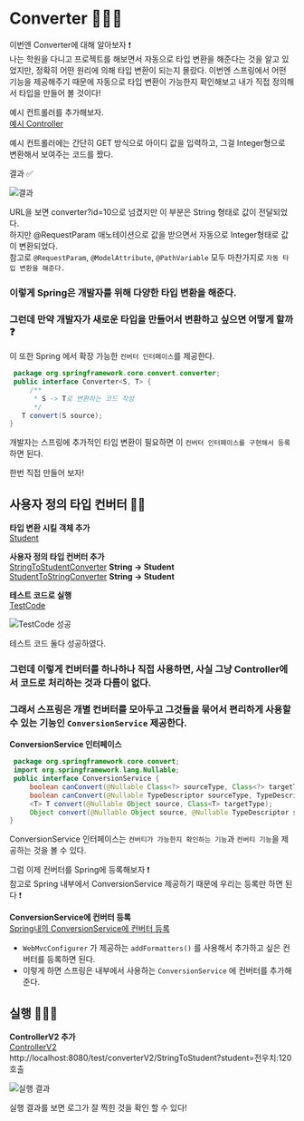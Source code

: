 # Converter 👨🏻‍💻

이번엔 Converter에 대해 알아보자 ❗️<br>
나는 학원을 다니고 프로젝트를 해보면서 자동으로 타입 변환을 해준다는 것을 알고 있었지만, 정확히 어떤 원리에 의해 타입 변환이 되는지 몰랐다.
이번엔 스프링에서 어떤 기능을 제공해주기 때문에 자동으로 타입 변환이 가능한지 확인해보고 내가 직접 정의해서 타입을 만들어 볼 것이다!

예시 컨트롤러를 추가해보자.<br>
[예시 Controller](https://github.com/imkh817/converter-spring/blob/master/src/main/java/hello/typeconverter/controller/Controller.java)

예시 컨트롤러에는 간단히 GET 방식으로 아이디 값을 입력하고, 그걸 Integer형으로 변환해서 보여주는 코드를 짰다.

결과 ✅

![결과](https://blog.kakaocdn.net/dn/VMVaW/btsEtiWdA4i/lxPrzEjp6Qk3AmUPOvwe6K/img.png)

URL을 보면 converter?id=10으로 넘겼지만 이 부분은 String 형태로 값이 전달되었다.   <br>
하지만 @RequestParam 애노테이션으로 값을 받으면서 자동으로 Integer형태로 값이 변환되었다.<br>
참고로 `@RequestParam`, `@ModelAttribute`, `@PathVariable` 모두 마찬가지로 `자동 타입 변환을 해준다.`<br>

### 이렇게 Spring은 개발자를 위해 다양한 타입 변환을 해준다. 
### 그런데 만약 개발자가 새로운 타입을 만들어서 변환하고 싶으면 어떻게 할까 ❓

이 또한 Spring 에서 확장 가능한 `컨버터 인터페이스`를 제공한다.

```java
 package org.springframework.core.convert.converter;
 public interface Converter<S, T> {
     /**
      * S -> T로 변환하는 코드 작성
      */
   T convert(S source);
}
```

개발자는 스프링에 추가적인 타입 변환이 필요하면 이 `컨버터 인터페이스를 구현해서 등록`하면 된다.

한번 직접 만들어 보자!

## 사용자 정의 타입 컨버터 ✍🏻

**타입 변환 시킬 객체 추가** <br>
[Student](https://github.com/imkh817/converter-spring/blob/master/src/main/java/hello/typeconverter/type/Student.java)

**사용자 정의 타입 컨버터 추가**<br>
[StringToStudentConverter](https://github.com/imkh817/converter-spring/blob/master/src/main/java/hello/typeconverter/converter/StringToStudentConverter.java) **String -> Student**<br>
[StudentToStringConverter](https://github.com/imkh817/converter-spring/blob/master/src/main/java/hello/typeconverter/converter/StudentToStringConverter.java) **String -> Student**<br>

**테스트 코드로 실행**<br>
[TestCode](https://github.com/imkh817/converter-spring/blob/master/src/test/java/hello/typeconverter/converter/StudentToStringConverterTest.java)<br>

![TestCode 성공](https://blog.kakaocdn.net/dn/b5c64Q/btsEy1kHZDe/pumKNenTFUAAK6nAbjTJI0/img.png)

테스트 코드 둘다 성공하였다.

### 그런데 이렇게 컨버터를 하나하나 직접 사용하면, 사실 그냥 Controller에서 코드로 처리하는 것과 다름이 없다.
### 그래서 스프링은 개별 컨버터를 모아두고 그것들을 묶어서 편리하게 사용할 수 있는 기능인 `ConversionService` 제공한다.

**ConversionService 인터페이스**
```java
 package org.springframework.core.convert;
 import org.springframework.lang.Nullable;
 public interface ConversionService {
     boolean canConvert(@Nullable Class<?> sourceType, Class<?> targetType);
     boolean canConvert(@Nullable TypeDescriptor sourceType, TypeDescriptor targetType);
     <T> T convert(@Nullable Object source, Class<T> targetType);
     Object convert(@Nullable Object source, @Nullable TypeDescriptor sourceType, TypeDescriptor targetType);
}
```
ConversionService 인터페이스는 `컨버티가 가능한지 확인하는 기능`과 `컨버티 기능`을 제공하는 것을 볼 수 있다.

그럼 이제 컨버터를 Spring에 등록해보자 ❗️<br>
참고로 Spring 내부에서 ConversionService 제공하기 때문에 우리는 등록만 하면 된다 ❗️<br>

**ConversionService에 컨버터 등록**<br>
[Spring내의 ConversionService에 컨버터 등록](Webconfig)<br>
- `WebMvcConfigurer` 가 제공하는 `addFormatters()` 를 사용해서 추가하고 싶은 컨버터를 등록하면 된다. <br>
- 이렇게 하면 스프링은 내부에서 사용하는 `ConversionService` 에 컨버터를 추가해준다.<br>

## 실행 👨🏻‍💻

**ControllerV2 추가**<br>
[ControllerV2](https://github.com/imkh817/converter-spring/blob/master/src/main/java/hello/typeconverter/controller/ControllerV2.java)<br>
http://localhost:8080/test/converterV2/StringToStudent?student=전우치:120 호출<br>

![실행 결과](https://blog.kakaocdn.net/dn/djEoqo/btsEyvl3mvR/kdsgOH3CUcWPOtCerzy1Uk/img.png)<br>

실행 결과를 보면 로그가 잘 찍힌 것을 확인 할 수 있다!